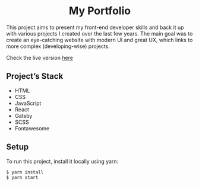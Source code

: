 <h1 align="center">
  My Portfolio
</h1>

This project aims to present my front-end developer skills and back it up with various projects I created over the last few years. The main goal was to create an eye-catching website with modern UI and great UX, which links to more complex (developing-wise) projects.

Check the live version [here](https://zendranm.netlify.app/)

## Project’s Stack

- HTML
- CSS
- JavaScript
- React
- Gatsby
- SCSS
- Fontawesome

## Setup

To run this project, install it locally using yarn:

```
$ yarn install
$ yarn start
```
